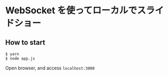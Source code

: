 # WebSocket を使ってローカルでスライドショー

## How to start
```
$ yarn
$ node app.js
```
Open browser, and access `localhost:3000`